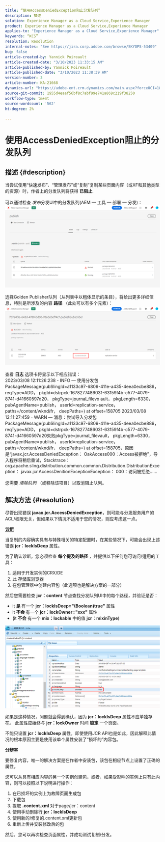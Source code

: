 ```yaml
---
title: “使用AccessDeniedException阻止分发队列”
description: 描述
solution: Experience Manager as a Cloud Service,Experience Manager
product: Experience Manager as a Cloud Service,Experience Manager
applies-to: "Experience Manager as a Cloud Service,Experience Manager"
keywords: “KCS”
resolution: Resolution
internal-notes: "See https://jira.corp.adobe.com/browse/SKYOPS-53409"
bug: false
article-created-by: Yannick Poireault
article-created-date: "3/10/2023 11:33:15 AM"
article-published-by: Yannick Poireault
article-published-date: "3/10/2023 11:38:39 AM"
version-number: 3
article-number: KA-21668
dynamics-url: "https://adobe-ent.crm.dynamics.com/main.aspx?forceUCI=1&pagetype=entityrecord&etn=knowledgearticle&id=7748df51-37bf-ed11-83ff-6045bd0065b6"
source-git-commit: 1955d4eaaf56bf8c7abf99e741a869c219f38250
workflow-type: tm+mt
source-wordcount: '562'
ht-degree: 2%

---
```


# 使用AccessDeniedException阻止的分发队列

## 描述 {#description}

当尝试使用“快速发布”、“管理发布”或“复制”复制某些页面内容（或XF和其他类型的资源）时，作者上的分发队列将获得 <b>已阻止</b>.<br> <br>可以通过检查 *发布*&#x200B;分发UI中的分发队列(AEM — 工具 — 部署 — 分发)：<br>![](assets/___7948df51-37bf-ed11-83ff-6045bd0065b6___.png)<br> <br>选择Golden Publisher队列（从列表中以粗体显示的条目），将给出更多详细信息，特别是所涉及的内容 <b>路径</b> （此处可以有多个元素）：<br>![](assets/___b670ef57-37bf-ed11-83ff-6045bd0065b6___.png)<br> <br>查看 <b>日志</b> 选项卡将显示以下相应错误：<br>2023/03/08 12:11:26:238 - INFO — 使用分发包PackageMessage(pubSlingId=a1133c97-6809-411e-a435-4eea0ecbe889， reqType=ADD， pkgId=dstrpck-1678277486031-63159f4b-c577-4079-8741-d41660597d20， pkgType=journal_filevx ault， pkgLength=6330， pubAgentName=publish， userId=replication-service， paths=/content/wknd/fr， deepPaths=) at offset=158705 2023/03/08 12:11:27:459 - WARN — 消息：尝试导入分发包PackageMessage(pubSlingId=a1133c97-6809-411e-a435-4eea0ecbe889， reqType=ADD， pkgId=dstrpck-1678277486031-63159f4b-c577-4079-8741-d41660597d20失败pkgType=journal_filevault， pkgLength=6330， pubAgentName=publish， userId=replication-service， paths=/content/wknd/fr， deepPaths=) at offset=158705，原因是“javax.jcr.AccessDeniedException： OakAccess000：Access被拒绝”，导入程序将稍后重试，Stacktrace： org.apache.sling.distribution.common.common.Distribution.DistributionException： javax.jcr.AccessDenitionExceptionException： 000：访问被拒绝……<br> <br>您需要 *清除队列* （或移除该项目）以取消阻止队列。

## 解决方法 {#resolution}


尽管出现错误 <b>javax.jcr.AccessDeniedException</b>，则可能与分发服务用户的ACL/权限无关，但如果以下情况不适用于您的情况，则应考虑这一点。



<u><b>诊断</b></u>

当复制的内容确实具有与特殊相关的特定配置时，在某些情况下，可能会出现上述错误 <b>jcr：lockIsDeep</b> 属性。

为了确认诊断，您必须检查 <b>每个提及的路径</b> ，并提供以下任何您可访问/适用的工具：

1. 适用于开发实例的CRX/DE
2. 此 [存储库浏览器](https://experienceleague.adobe.com/docs/experience-manager-cloud-service/content/implementing/developer-tools/repository-browser.html?lang=zh-Hans)
3. 在包管理器中创建内容包（此选项也是解决方案的一部分）


然后您需要检查 <b>jcr：content</b> 节点查找分发队列UI中的每个路径，并验证是否：

- it <b>是 </b>有一个 <b>jcr：lockIsDeep=&quot;(Boolean)true&quot;</b> 属性
- it <b>不会 </b>有一个 <b>jcr：lockOwner=&quot;xxx&quot;</b> 属性
- <b>(</b>it <b>不会</b> 有一个 <b>mix：lockable</b> 中的值 <b>jcr：mixinType</b>)


![](assets/e5fb7aa2-d8bd-ed11-83ff-6045bd0065b6.png)

如果是这种情况，问题就会得到确认，因为 <b>jcr：lockIsDeep</b> 属性不应单独存在。 此属性应始终与 <b>jcr：lockOwner</b> 时间 <b>锁定</b> 一个页面。

不能只设置 <b>jcr：lockIsDeep</b> 属性，即使使用JCR API也是如此，因此解释此情况的根本原因主要是使用该单个属性安装了“损坏的”内容包。



<u><b>分辨率</b></u>

要修复内容，唯一的解决方案是在作者中安装包，该包在相应节点上设置了正确的属性。

您可以从具有相应内容的另一个实例创建包，或者，如果受影响的实例上只有此内容，则可以按照以下说明进行操作：

1. 在已损坏的实例上为故障页面生成包
2. 下载包
3. 提取 <b>.content.xml</b> 对于page/jcr：content
4. 使用手动删除行 <b>jcr：lockIsDeep</b>
5. 使用新的/修复的.content.xml更新包
6. 重新上传并安装修改后的包


然后，您可以再次检查页面属性，并成功测试复制/分发。
